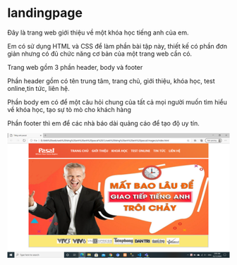 # landingpage
<p>Đây là trang web giới thiệu về một khóa học tiếng anh của em.</p>
<p>Em có sử dụng HTML và CSS để làm phần bài tập này, thiết kế có phần đơn giản nhưng có đủ chức năng cơ bản của một trang web cần có.</P>
<p>Trang web gồm 3 phần header, body và footer</p>
 <p>Phần header gồm có tên trung tâm, trang chủ, giới thiệu, khóa học, test online,tin tức, liên hệ.</p>
 <p>Phần body em có để một câu hỏi chung của tất cả mọi người muốn tìm hiểu về khóa học, tạo sự tò mò cho khách hàng</P>
 <p>Phần footer thì em để các nhà báo dài quảng cáo để tạo độ uy tín.
</p>
<img src="./images/giaodien.png"/>